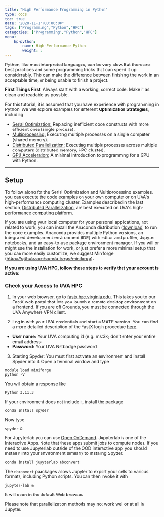 ```yaml
---
title: "High Performance Programming in Python"
type: docs
toc: true
date: "2020-11-17T00:00:00"
tags: ["Programming","Python","HPC"]
categories: ["Programming","Python","HPC"]
menu:
    hp-python:
        name: High-Performance Python
        weight: 1
---
```


Python, like most interpreted languages, can be very slow. But there are best practices and some programming tricks that can speed it up considerably.  This can make the difference between finishing the work in an acceptable time, or being unable to finish a project.

**First Things First:** Always start with a working, correct code. Make it as clean and readable as possible.

For this tutorial, it is assumed that you have experience with programming in Python. We will explore examples for different **Optimization Strategies**, including

* [Serial Optimization:](serial-optimization) Replacing inefficient code constructs with more efficient ones (single process).
* [Multiprocessing:](multiprocessing) Executing multiple processes on a single computer (shared memory).
* [Distributed Parallelization:](distributed-parallelization) Executing multiple processes across multiple computers (distributed memory, HPC cluster).
* [GPU Acceleration:](gpu-acceleration) A minimal introduction to programming for a GPU with Python.

- - -

## Setup

To follow along for the [Serial Optimization](#serial-optimization-strategies) and [Multiprocessing](#multiprocessing) examples, you can execute the code examples on your own computer or on UVA's high-performance computing cluster.  Examples described in the last section, [Distributed Parallelization](#distributed-parallelization), are best executed on UVA's high-performance computing platform.

If you are using your local computer for your personal applications, not related to work, you can install the Anaconda distribution (<a href="https://www.anaconda.com/distribution/" target="balnk_">download</a>) to run the code examples. Anaconda provides multiple Python versions, an integrated development environment (IDE) with editor and profiler, Jupyter notebooks, and an easy-to-use package environment manager.  If you will or might use the installation for work, or just prefer a more minimal setup that you can more easily customize, we suggest Miniforge (https://github.com/conda-forge/miniforge).

**If you are using UVA HPC, follow these steps to verify that your account is active:**

### Check your Access to UVA HPC

1. In your web browser, go to <a href="https://fastx.hpc.virginia.edu" target="_blank">fastx.hpc.virginia.edu</a>.  This takes you to our FastX web portal that lets you launch a remote desktop environment on a frontend.  If you are off Grounds, you must be connected through the UVA Anywhere VPN client.

2. Log in with your UVA credentials and start a MATE session.  You can find a more detailed description of the FastX login procedure <a href="https://www.rc.virginia.edu/userinfo/rivanna/logintools/fastx/" target="_blank">here</a>.
  * **User name:** Your UVA computing id (e.g. mst3k; don't enter your entire email address)
  * **Password:** Your UVA Netbadge password 

3. Starting Spyder: You must first activate an environment and install Spyder into it.  Open a terminal window and type
```
module load miniforge
python -V
```
You will obtain a response like
```
Python 3.11.3
```
If your environment does not include it, install the package
```
conda install spyder
```
Now type
```
spyder &
```

For Jupyterlab you can use [Open OnDemand](https://ood.hpc.virginia.edu).  Jupyterlab is one of the Interactive Apps.  Note that these apps submit jobs to compute nodes. If you need to use Jupyterlab outside of the OOD interactive app, you should install it into your environment similarly to installng Spyder.
```
conda install jupyterlab nbconvert
```
The `nbconvert` paackages allows Jupyter to export your cells to various formats, including Python scripts.  You can then invoke it with
```
jupyter-lab &
```
It will open in the default Web browser.

Please note that parallelization methods may not work well or at all in Jupyter.
<br>
